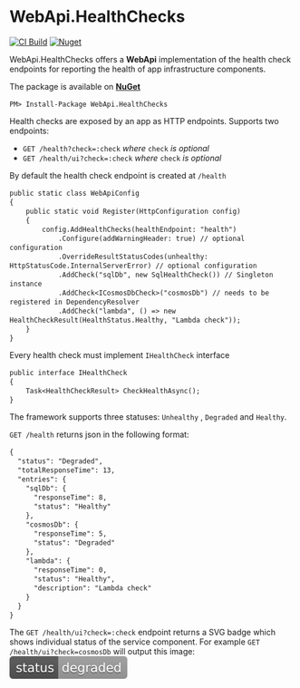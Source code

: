 # WebApi.HealthChecks

[![CI Build](https://github.com/kpol/WebApi.HealthChecks/workflows/CI%20Build/badge.svg)](https://github.com/kpol/WebApi.HealthChecks/actions)
[![Nuget](https://img.shields.io/nuget/v/WebApi.HealthChecks.svg?logo=nuget)](https://www.nuget.org/packages/WebApi.HealthChecks)

WebApi.HealthChecks offers a **WebApi** implementation of the health check endpoints for reporting the health of app infrastructure components.

The package is available on [**NuGet**](https://nuget.org/packages/WebApi.HealthChecks)

    PM> Install-Package WebApi.HealthChecks

Health checks are exposed by an app as HTTP endpoints.
Supports two endpoints: 
- `GET /health?check=:check` *where* `check` *is optional*
- `GET /health/ui?check=:check` *where* `check` *is optional*


By default the health check endpoint is created at `/health`
```
public static class WebApiConfig
{
    public static void Register(HttpConfiguration config)
    {
        config.AddHealthChecks(healthEndpoint: "health")
            .Configure(addWarningHeader: true) // optional configuration
            .OverrideResultStatusCodes(unhealthy: HttpStatusCode.InternalServerError) // optional configuration
            .AddCheck("sqlDb", new SqlHealthCheck()) // Singleton instance
            .AddCheck<ICosmosDbCheck>("cosmosDb") // needs to be registered in DependencyResolver
            .AddCheck("lambda", () => new HealthCheckResult(HealthStatus.Healthy, "Lambda check"));
    }
}
```

Every health check must implement `IHealthCheck` interface
```
public interface IHealthCheck
{
    Task<HealthCheckResult> CheckHealthAsync();
}
```
The framework supports three statuses: `Unhealthy` , `Degraded` and `Healthy`.

`GET /health` returns json in the following format:
```
{
  "status": "Degraded",
  "totalResponseTime": 13,
  "entries": {
    "sqlDb": {
      "responseTime": 8,
      "status": "Healthy"
    },
    "cosmosDb": {
      "responseTime": 5,
      "status": "Degraded"
    },
    "lambda": {
      "responseTime": 0,
      "status": "Healthy",
      "description": "Lambda check"
    }
  }
}
```
The `GET /health/ui?check=:check` endpoint returns a SVG badge which shows individual status of the service component.
For example `GET /health/ui?check=cosmosDb` will output this image: ![degraded](/src/WebApi.HealthChecks/Content/status-degraded-lightgrey.svg)
